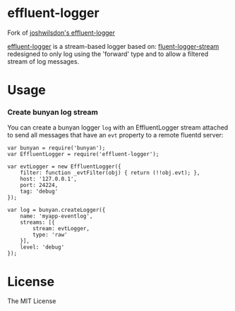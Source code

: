 effluent-logger
===============

Fork of [joshwilsdon's effluent-logger](https://github.com/joshwilsdon/effluent-logger)

<a href="https://github.com/joshwilsdon/effluent-logger" target="_blank">effluent-logger</a> is a stream-based logger based on: <a href="https://github.com/cjpark87/fluent-logger-nodejs" target="_blank">fluent-logger-stream</a> redesigned to only log using the 'forward' type and to allow a filtered stream of log messages.

# Usage
### Create bunyan log stream

You can create a bunyan logger `log` with an EffluentLogger stream attached to
send all messages that have an `evt` property to a remote fluentd server:

```
var bunyan = require('bunyan');
var EffluentLogger = require('effluent-logger');

var evtLogger = new EffluentLogger({
    filter: function _evtFilter(obj) { return (!!obj.evt); },
    host: '127.0.0.1',
    port: 24224,
    tag: 'debug'
});

var log = bunyan.createLogger({
    name: 'myapp-eventlog',
    streams: [{
        stream: evtLogger,
        type: 'raw'
    }],
    level: 'debug'
});
```

# License
The MIT License
